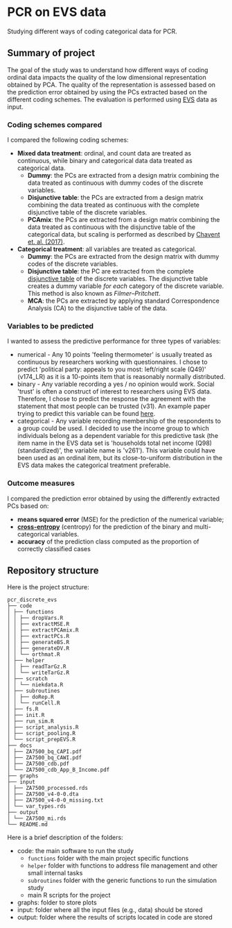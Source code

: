 # PCR on EVS data

Studying different ways of coding categorical data for PCR.

## Summary of project

The goal of the study was to understand how different ways of coding ordinal data impacts the quality of the low dimensional representation obtained by PCA.
The quality of the representation is assessed based on the prediction error obtained by using the PCs extracted based on the different coding schemes.
The evaluation is performed using [EVS](https://europeanvaluesstudy.eu) data as input.

### Coding schemes compared

I compared the following coding schemes:

- **Mixed data treatment**: ordinal, and count data are treated as continuous, while binary and categorical data data treated as categorical data.
  - **Dummy**: the PCs are extracted from a design matrix combining the data treated as continuous with dummy codes of the discrete variables.
  - **Disjunctive table**: the PCs are extracted from a design matrix combining the data treated as continuous with the complete disjunctive table of the discrete variables.
  - **PCAmix**: the PCs are extracted from a design matrix combining the data treated as continuous with the disjunctive table of the categorical data, but scaling is performed as described by [Chavent et. al. (2017)](https://arxiv.org/abs/1411.4911).
- **Categorical treatment**: all variables are treated as categorical.
  - **Dummy**: the PCs are extracted from the design matrix with dummy codes of the discrete variables.
  - **Disjunctive table**: the PC are extracted from the complete [disjunctive table](https://www.xlstat.com/en/solutions/features/complete-disjuncive-tables-creating-dummy-variables) of the discrete variables. The disjunctive table creates a dummy variable *for each* category of the discrete variable. This method is also known as *Filmer–Pritchett*.
  - **MCA**: the PCs are extracted by applying standard Correspondence Analysis (CA) to the disjunctive table of the data.

### Variables to be predicted

I wanted to assess the predictive performance for three types of variables:

- numerical - Any 10 points 'feeling thermometer' is usually treated as continuous by researchers working with questionnaires. I chose to predict 'political party: appeals to you most: left/right scale (Q49)' (v174_LR) as it is a 10-points item that is reasonably normally distributed. 
- binary - Any variable recording a yes / no opinion would work. Social 'trust' is often a construct of interest to researchers using EVS data. Therefore, I chose to predict the response the agreement with the statement that most people can be trusted (v31). An example paper trying to predict this variable can be found [here](https://doi.org/10.1177/1948550621999272).
- categorical - Any variable recording membership of the respondents to a group could be used.
I decided to use the income group to which individuals belong as a dependent variable for this predictive task (the item name in the EVS data set is 'households total net income (Q98) (standardized)', the variable name is 'v261'). 
This variable could have been used as an ordinal item, but its close-to-uniform distribution in the EVS data makes the categorical treatment preferable. 

### Outcome measures

I compared the prediction error obtained by using the differently extracted PCs based on:

- **means squared error** (MSE) for the prediction of the numerical variable;
- **[cross-entropy](https://rpubs.com/juanhklopper/cross_entropy)** (centropy) for the prediction of the binary and multi-categorical variables.
- **accuracy** of the prediction class computed as the proportion of correctly classified cases

## Repository structure

Here is the project structure:

```
pcr_discrete_evs
├── code
│ ├── functions
│ │ ├── dropVars.R
│ │ ├── extractMSE.R
│ │ ├── extractPCAmix.R
│ │ ├── extractPCs.R
│ │ ├── generateBS.R
│ │ ├── generateDV.R
│ │ └── orthmat.R
│ ├── helper
│ │ ├── readTarGz.R
│ │ └── writeTarGz.R
│ ├── scratch
│ │ └── niekdata.R
│ ├── subroutines
│ │ ├── doRep.R
│ │ └── runCell.R
│ ├── fs.R
│ ├── init.R
│ ├── run_sim.R
│ ├── script_analysis.R
│ ├── script_pooling.R
│ └── script_prepEVS.R
├── docs
│ ├── ZA7500_bq_CAPI.pdf
│ ├── ZA7500_bq_CAWI.pdf
│ ├── ZA7500_cdb.pdf
│ └── ZA7500_cdb_App_B_Income.pdf
├── graphs
├── input
│ ├── ZA7500_processed.rds
│ ├── ZA7500_v4-0-0.dta
│ ├── ZA7500_v4-0-0_missing.txt
│ └── var_types.rds
├── output
│ └── ZA7500_mi.rds
└── README.md

```

Here is a brief description of the folders:

- code: the main software to run the study
  - `functions` folder with the main project specific functions
  - `helper` folder with functions to address file management and other small internal tasks
  - `subroutines` folder with the generic functions to run the simulation study
  - main R scripts for the project
- graphs: folder to store plots
- input: folder where all the input files (e.g., data) should be stored
- output: folder where the results of scripts located in code are stored
